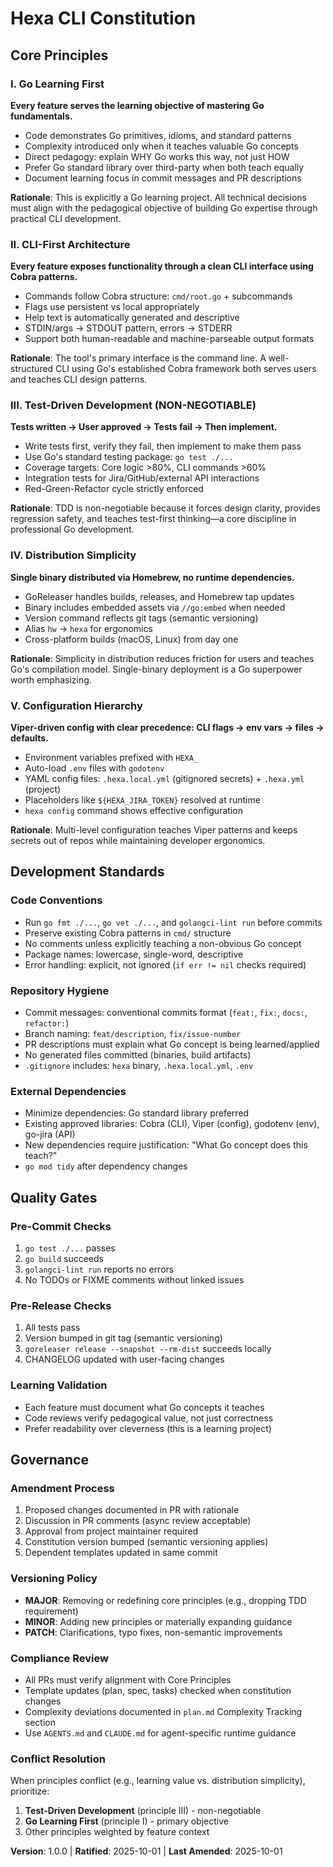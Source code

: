 <!--
SYNC IMPACT REPORT
==================
Version Change: No prior version → 1.0.0

Modified Principles: N/A (initial constitution)

Added Sections:
- Core Principles (5 principles)
- Development Standards
- Quality Gates
- Governance

Removed Sections: N/A (initial constitution)

Templates Requiring Updates:
- ✅ plan-template.md: Updated constitution reference to v1.0.0
- ✅ spec-template.md: No changes needed (tech-agnostic requirements focus compatible)
- ✅ tasks-template.md: No changes needed (TDD and parallel execution align with principles)
- ✅ agent-file-template.md: Not found - likely not needed (AGENTS.md and CLAUDE.md already exist in repo root)

Follow-up TODOs: None
-->

# Hexa CLI Constitution

## Core Principles

### I. Go Learning First
**Every feature serves the learning objective of mastering Go fundamentals.**

- Code demonstrates Go primitives, idioms, and standard patterns
- Complexity introduced only when it teaches valuable Go concepts
- Direct pedagogy: explain WHY Go works this way, not just HOW
- Prefer Go standard library over third-party when both teach equally
- Document learning focus in commit messages and PR descriptions

**Rationale**: This is explicitly a Go learning project. All technical decisions must align with the pedagogical objective of building Go expertise through practical CLI development.

### II. CLI-First Architecture
**Every feature exposes functionality through a clean CLI interface using Cobra patterns.**

- Commands follow Cobra structure: `cmd/root.go` + subcommands
- Flags use persistent vs local appropriately
- Help text is automatically generated and descriptive
- STDIN/args → STDOUT pattern, errors → STDERR
- Support both human-readable and machine-parseable output formats

**Rationale**: The tool's primary interface is the command line. A well-structured CLI using Go's established Cobra framework both serves users and teaches CLI design patterns.

### III. Test-Driven Development (NON-NEGOTIABLE)
**Tests written → User approved → Tests fail → Then implement.**

- Write tests first, verify they fail, then implement to make them pass
- Use Go's standard testing package: `go test ./...`
- Coverage targets: Core logic >80%, CLI commands >60%
- Integration tests for Jira/GitHub/external API interactions
- Red-Green-Refactor cycle strictly enforced

**Rationale**: TDD is non-negotiable because it forces design clarity, provides regression safety, and teaches test-first thinking—a core discipline in professional Go development.

### IV. Distribution Simplicity
**Single binary distributed via Homebrew, no runtime dependencies.**

- GoReleaser handles builds, releases, and Homebrew tap updates
- Binary includes embedded assets via `//go:embed` when needed
- Version command reflects git tags (semantic versioning)
- Alias `hw` → `hexa` for ergonomics
- Cross-platform builds (macOS, Linux) from day one

**Rationale**: Simplicity in distribution reduces friction for users and teaches Go's compilation model. Single-binary deployment is a Go superpower worth emphasizing.

### V. Configuration Hierarchy
**Viper-driven config with clear precedence: CLI flags → env vars → files → defaults.**

- Environment variables prefixed with `HEXA_`
- Auto-load `.env` files with `godotenv`
- YAML config files: `.hexa.local.yml` (gitignored secrets) + `.hexa.yml` (project)
- Placeholders like `${HEXA_JIRA_TOKEN}` resolved at runtime
- `hexa config` command shows effective configuration

**Rationale**: Multi-level configuration teaches Viper patterns and keeps secrets out of repos while maintaining developer ergonomics.

## Development Standards

### Code Conventions
- Run `go fmt ./...`, `go vet ./...`, and `golangci-lint run` before commits
- Preserve existing Cobra patterns in `cmd/` structure
- No comments unless explicitly teaching a non-obvious Go concept
- Package names: lowercase, single-word, descriptive
- Error handling: explicit, not ignored (`if err != nil` checks required)

### Repository Hygiene
- Commit messages: conventional commits format (`feat:`, `fix:`, `docs:`, `refactor:`)
- Branch naming: `feat/description`, `fix/issue-number`
- PR descriptions must explain what Go concept is being learned/applied
- No generated files committed (binaries, build artifacts)
- `.gitignore` includes: `hexa` binary, `.hexa.local.yml`, `.env`

### External Dependencies
- Minimize dependencies: Go standard library preferred
- Existing approved libraries: Cobra (CLI), Viper (config), godotenv (env), go-jira (API)
- New dependencies require justification: "What Go concept does this teach?"
- `go mod tidy` after dependency changes

## Quality Gates

### Pre-Commit Checks
1. `go test ./...` passes
2. `go build` succeeds
3. `golangci-lint run` reports no errors
4. No TODOs or FIXME comments without linked issues

### Pre-Release Checks
1. All tests pass
2. Version bumped in git tag (semantic versioning)
3. `goreleaser release --snapshot --rm-dist` succeeds locally
4. CHANGELOG updated with user-facing changes

### Learning Validation
- Each feature must document what Go concepts it teaches
- Code reviews verify pedagogical value, not just correctness
- Prefer readability over cleverness (this is a learning project)

## Governance

### Amendment Process
1. Proposed changes documented in PR with rationale
2. Discussion in PR comments (async review acceptable)
3. Approval from project maintainer required
4. Constitution version bumped (semantic versioning applies)
5. Dependent templates updated in same commit

### Versioning Policy
- **MAJOR**: Removing or redefining core principles (e.g., dropping TDD requirement)
- **MINOR**: Adding new principles or materially expanding guidance
- **PATCH**: Clarifications, typo fixes, non-semantic improvements

### Compliance Review
- All PRs must verify alignment with Core Principles
- Template updates (plan, spec, tasks) checked when constitution changes
- Complexity deviations documented in `plan.md` Complexity Tracking section
- Use `AGENTS.md` and `CLAUDE.md` for agent-specific runtime guidance

### Conflict Resolution
When principles conflict (e.g., learning value vs. distribution simplicity), prioritize:
1. **Test-Driven Development** (principle III) - non-negotiable
2. **Go Learning First** (principle I) - primary objective
3. Other principles weighted by feature context

**Version**: 1.0.0 | **Ratified**: 2025-10-01 | **Last Amended**: 2025-10-01
